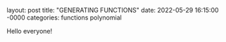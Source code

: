 layout: post
title: "GENERATING FUNCTIONS"
date: 2022-05-29 16:15:00 -0000
categories: functions polynomial

Hello everyone!
